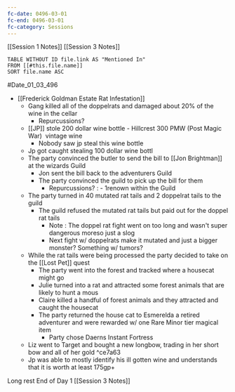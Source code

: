 ```yaml
---
fc-date: 0496-03-01
fc-end: 0496-03-01
fc-category: Sessions
---
```


[[Session 1 Notes]] 
[[Session 3 Notes]]
```dataview
TABLE WITHOUT ID file.link AS "Mentioned In"
FROM [[#this.file.name]]
SORT file.name ASC
```

#Date_01_03_496
- [[Frederick Goldman Estate Rat Infestation]] 
	- Gang killed all of the doppelrats and damaged about 20% of the wine in the cellar
		- Repurcussions?
	- [[JP]] stole 200 dollar wine bottle - Hillcrest 300 PMW (Post Magic War)  vintage wine
		- Nobody saw jp steal this wine bottle
	- Jp got caught stealing 100 dollar wine bottl
	- The party convinced the butler to send the bill to [[Jon Brightman]] at the wizards Guild
		- Jon sent the bill back to the adventurers Guild
		- The party convinced the guild to pick up the bill for them
			- Repurcussions? : - 1renown within the Guild
	- The party turned in 40 mutated rat tails and 2 doppelrat tails to the guild
		- The guild refused the mutated rat tails but paid out for the doppel rat tails
			- Note : The doppel rat fight went on too long and wasn't super dangerous moreso just a slog
			- Next fight w/ doppelrats make it mutated and just a bigger monster? Something w/ tumors?
	- While the rat tails were being processed the party decided to take on the [[Lost Pet]] quest
		- The party went into the forest and tracked where a housecat might go
		- Julie turned into a rat and attracted some forest animals that are likely to hunt a mous
		- Claire killed a handful of forest animals and they attracted and caught the housecat
		- The party returned the house cat to Esmerelda a retired adventurer and were rewarded w/ one Rare Minor tier magical item
			- Party chose Daerns Instant Fortress
	- Liz went to Target and bought a new longbow, trading in her short bow and all of her gold ^ce7a63
	- Jp was able to mostly identify his ill gotten wine and understands that it is worth at least 175gp+

Long rest End of Day 1
[[Session 3 Notes]]
